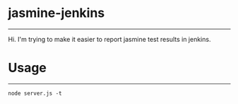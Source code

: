 # jasmine-jenkins
-----------------

Hi.  I'm trying to make it easier to report jasmine test results in jenkins.

# Usage
-----------------

`node server.js -t`